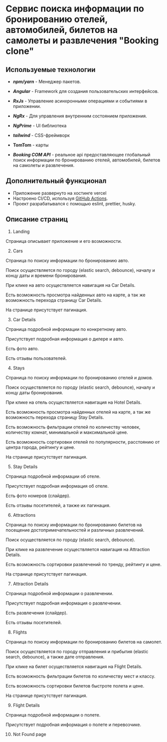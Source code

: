# Сервис поиска информации по бронированию отелей, автомобилей, билетов на самолеты и развлечения "Booking clone"

## Используемые технологии

- **_npm/yarn_** - Менеджер пакетов.
- **_Angular_** - Framework для создания пользовательских интерфейсов.
- **_RxJs_** - Управление асинхронными операциями и событиями в приложении.
- **_NgRx_** - Для управления внутренним состоянием приложения.
- **_NgPrime_** - UI библиотека
- **_tailwind_** - CSS-фреймворк
- **TomTom** - карты

- **_Booking COM API_** - реальное api предоставляющее глобальный поиск информации по бронированию отелей, автомобилей, билетов на самолеты и развлечения.

## Дополнительный функционал

- Приложение развернуто на хостинге vercel
- Настроено CI/CD, используя [GitHub Actions](https://github.com/features/actions).
- Проект разрабатывался с помощью eslint, prettier, husky.

## Описание страниц

1. Landing

Страница описывает приложение и его возможности.

2. Cars

Страница по поиску информации по бронированию авто.

Поиск осуществляется по городу (elastic search, debounce), началу и концу даты и времени бронирования.

При клике на авто осуществляется навигация на Сar Details.

Есть возможность просмотра найденных авто на карте, а так же возможность перехода страницу Сar Details.

На странице присутствует пагинация.

3. Car Details

Страница подробной информации по конкретному авто.

Присутствует подробная информация о дилере и авто.

Есть фото авто.

Есть отзывы пользователей.

4. Stays

Страница по поиску информации по бронированию отелей и домов.

Поиск осуществляется по городу (elastic search, debounce), началу и концу даты бронирования.

При клике на отель осуществляется навигация на Hotel Details.

Есть возможность просмотра найденных отелей на карте, а так же возможность перехода страницу Stay Details.

Есть возможность фильтрации отелей по количеству человек, количеству комнат, минимальной и максимальной цене.

Есть возможность сортировки отелей по популярности, расстоянию от центра города, рейтингу и цене.

На странице присутствует пагинация.

5. Stay Details

Страница подробной информации об отеле.

Присутствует подробная информация об отеле.

Есть фото номеров (слайдер).

Есть отзывы посетителей, а также их пагинация.

6. Attractions

Страница по поиску информации по бронированию билетов на посещение достопримечательностей и различных развлечений.

Поиск осуществляется по городу (elastic search, debounce).

При клике на развлечение осуществляется навигация на Attraction Details.

Есть возможность сортировки развлечений по тренду, рейтингу и цене.

На странице присутствует пагинация.

7. Attraction Details

Страница подробной информации о развлечении.

Присутствует подробная информация о развлечении.

Есть развлечения (слайдер).

Есть отзывы посетителей.

8. Flights

Страница по поиску информации по бронированию билетов на самолет.

Поиск осуществляется по городу отправления и прибытия (elastic search, debounce), а также дате отправления.

При клике на билет осуществляется навигация на Flight Details.

Есть возможность фильтрации билетов по количеству мест и классу.

Есть возможность сортировки билетов быстроте полета и цене.

На странице присутствует пагинация.

9. Flight Details

Страница подробной информации о полете.

Присутствует подробная информация о полете и перевозчике.

10. Not Found page
